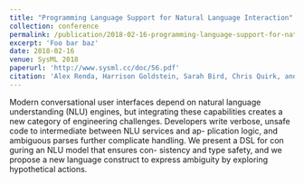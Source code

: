 ```yaml
---
title: "Programming Language Support for Natural Language Interaction"
collection: conference
permalink: /publication/2018-02-16-programming-language-support-for-natural-language-interaction
excerpt: 'Foo bar baz'
date: 2018-02-16
venue: SysML 2018
paperurl: 'http://www.sysml.cc/doc/56.pdf'
citation: 'Alex Renda, Harrison Goldstein, Sarah Bird, Chris Quirk, and Adrian Sampson.'
---
```


Modern conversational user interfaces depend on natural language understanding (NLU) engines, but integrating these capabilities creates a new category of engineering challenges. Developers write verbose, unsafe code to intermediate between NLU services and ap- plication logic, and ambiguous parses further complicate handling. We present a DSL for con guring an NLU model that ensures con- sistency and type safety, and we propose a new language construct to express ambiguity by exploring hypothetical actions.
